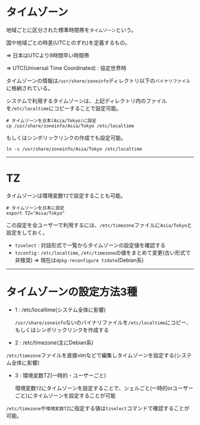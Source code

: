 # タイムゾーン

地域ごとに区分された標準時間帯を`タイムゾーン`という。

国や地域ごとの時差(UTCとのずれ)を定義するもの。

=> 日本はUTCより9時間早い時間帯

=> UTC(Universal Time Coordinated) : 協定世界時

タイムゾーンの情報は`/usr/share/zoneinfo`ディレクトリ以下の`バイナリファイル`に格納されている。

システムで利用するタイムゾーンは、上記ディレクトリ内のファイルを`/etc/localtime`にコピーすることで設定可能。

```
# タイムゾーンを日本(Asia/Tokyo)に設定
cp /usr/share/zoneinfo/Asia/Tokyo /etc/localtime
```

もしくはシンボリックリンクの作成でも設定可能。

```
ln -s /usr/share/zoneinfo/Asia/Tokyo /etc/localtime
```

---

# TZ

タイムゾーンは環境変数`TZ`で設定することも可能。

```
# タイムゾーンを日本に設定
export TZ="Asia/Tokyo"
```

この設定を全ユーザーで利用するには、`/etc/timezone`ファイルに`Asia/Tokyo`と設定をしておく。

- `tzselect` : 対話形式で一覧からタイムゾーンの設定値を確認する
- `tzconfig` : `/etc/localtime`, `/etc/timezone`の値をまとめて変更(古い形式で非推奨) => 現在は`dpkg-reconfigure tzdate`(Debian系)

---

# タイムゾーンの設定方法3種

- 1 : /etc/localtime(システム全体に影響)

  `/usr/share/zoneinfo`ないのバイナリファイルを`/etc/localtime`にコピー、もしくはシンボリックリンクを作成する

- 2 : /etc/timezone(主にDebian系)

 `/etc/timezone`ファイルを直接vimなどで編集しタイムゾーンを設定する(システム全体に影響)

- 3 : 環境変数TZ(一時的・ユーザーごと)

  環境変数`TZ`にタイムゾーンを設定することで、シェルごと(一時的orユーザーごと)にタイムゾーンを設定することが可能

`/etc/timezone`や`環境変数TZ`に指定する値は`tzselect`コマンドで確認することが可能。

